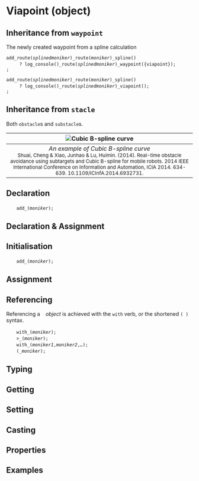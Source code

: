 # Viapoint (object)

## Inheritance from `waypoint`
The newly created waypoint from a spline calculation

`add_route(`*`splinedmoniker`*`)_route(`*`moniker`*`)_spline()`<br>
&nbsp;&nbsp;&nbsp;&nbsp;&nbsp;&nbsp;&nbsp;&nbsp;&nbsp;`? log_console()_route(`*`splinedmoniker`*`)_waypoint({viapoint});`<br>
`;`

`add_route(`*`splinedmoniker`*`)_route(`*`moniker`*`)_spline()`<br>
&nbsp;&nbsp;&nbsp;&nbsp;&nbsp;&nbsp;&nbsp;&nbsp;&nbsp;`? log_console()_route(`*`splinedmoniker`*`)_viapoint();`<br>
`;`

## Inheritance from `stacle`
Both `obstacle`s and `substacle`s.

| ![Cubic B-spline curve](https://www.researchgate.net/profile/Huimin-Lu-3/publication/286573246/figure/fig3/AS:669035414953993@1536521881364/An-example-of-Cubic-B-spline-curve-shows-an-example-of-Cubic-B-spline-curve-In-this.png "ubic B-spline curve") |
| :---: |
| *An example of Cubic B-spline curve*<br><sub>Shuai, Cheng & Xiao, Junhao & Lu, Huimin. (2014). Real-time obstacle avoidance using subtargets and Cubic B-spline for mobile robots. 2014 IEEE International Conference on Information and Automation, ICIA 2014. 634-639. 10.1109/ICInfA.2014.6932731.</sub> |



<a name="declare"></a>
## Declaration

&nbsp;&nbsp;&nbsp;&nbsp;&nbsp;&nbsp; `add_(`*`moniker`*`);`<br>

<a name="declare_assign"></a>
## Declaration & Assignment

<a name="initial"></a>
## Initialisation

&nbsp;&nbsp;&nbsp;&nbsp;&nbsp;&nbsp; `add_(`*`moniker`*`);`<br>

<a name="assign"></a>
## Assignment

<a name="reference"></a>
## Referencing
Referencing a ` ` *object* is achieved with the `with` verb, or the shortened `(`*` `*`)` syntax. 

&nbsp;&nbsp;&nbsp;&nbsp;&nbsp;&nbsp; `with_(`*`moniker`*`);`<br>
&nbsp;&nbsp;&nbsp;&nbsp;&nbsp;&nbsp; `>_(`*`moniker`*`);`<br>
&nbsp;&nbsp;&nbsp;&nbsp;&nbsp;&nbsp; `with_(`*`moniker1`*`,`*`moniker2`*`,`*`…`*`);`<br>
&nbsp;&nbsp;&nbsp;&nbsp;&nbsp;&nbsp; `(`*`_moniker`*`);`

<a name="type"></a>
## Typing

<a name="get"></a>
## Getting

<a name="set"></a>
## Setting

<a name="cast"></a>
## Casting

<a name="properties"></a>
## Properties

<a name="example"></a>
## Examples